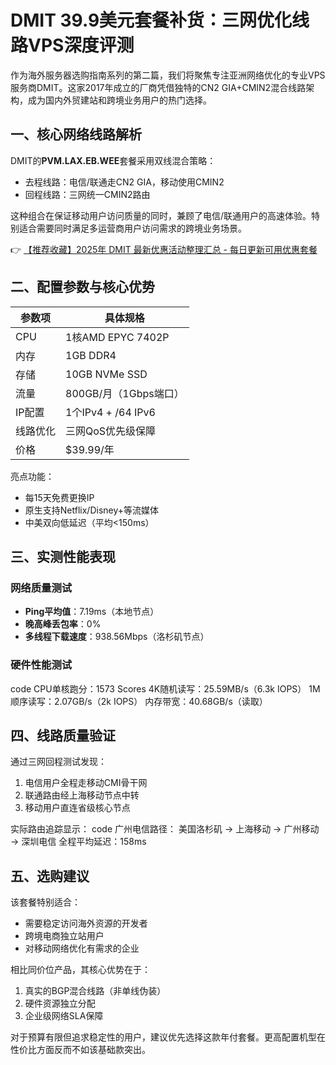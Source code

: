 # DMIT 39.9美元套餐补货：三网优化线路VPS深度评测

作为海外服务器选购指南系列的第二篇，我们将聚焦专注亚洲网络优化的专业VPS服务商DMIT。这家2017年成立的厂商凭借独特的CN2 GIA+CMIN2混合线路架构，成为国内外贸建站和跨境业务用户的热门选择。

## 一、核心网络线路解析
DMIT的**PVM.LAX.EB.WEE**套餐采用双线混合策略：
- 去程线路：电信/联通走CN2 GIA，移动使用CMIN2
- 回程线路：三网统一CMIN2路由

这种组合在保证移动用户访问质量的同时，兼顾了电信/联通用户的高速体验。特别适合需要同时满足多运营商用户访问需求的跨境业务场景。

👉 [【推荐收藏】2025年 DMIT 最新优惠活动整理汇总 - 每日更新可用优惠套餐](https://bit.ly/dmit_coupon)

## 二、配置参数与核心优势
| 参数项       | 具体规格                     |
|--------------|------------------------------|
| CPU          | 1核AMD EPYC 7402P            |
| 内存         | 1GB DDR4                     |
| 存储         | 10GB NVMe SSD                |
| 流量         | 800GB/月（1Gbps端口）        |
| IP配置       | 1个IPv4 + /64 IPv6           |
| 线路优化     | 三网QoS优先级保障            |
| 价格         | $39.99/年                    |

亮点功能：
- 每15天免费更换IP
- 原生支持Netflix/Disney+等流媒体
- 中美双向低延迟（平均<150ms）

## 三、实测性能表现
### 网络质量测试
- **Ping平均值**：7.19ms（本地节点）
- **晚高峰丢包率**：0%
- **多线程下载速度**：938.56Mbps（洛杉矶节点）

### 硬件性能测试
code
CPU单核跑分：1573 Scores
4K随机读写：25.59MB/s（6.3k IOPS）
1M顺序读写：2.07GB/s（2k IOPS）
内存带宽：40.68GB/s（读取）

## 四、线路质量验证
通过三网回程测试发现：
1. 电信用户全程走移动CMI骨干网
2. 联通路由经上海移动节点中转
3. 移动用户直连省级核心节点

实际路由追踪显示：
code
广州电信路径：
美国洛杉矶 → 上海移动 → 广州移动 → 深圳电信
全程平均延迟：158ms

## 五、选购建议
该套餐特别适合：
- 需要稳定访问海外资源的开发者
- 跨境电商独立站用户
- 对移动网络优化有需求的企业

相比同价位产品，其核心优势在于：
1. 真实的BGP混合线路（非单线伪装）
2. 硬件资源独立分配
3. 企业级网络SLA保障

对于预算有限但追求稳定性的用户，建议优先选择这款年付套餐。更高配置机型在性价比方面反而不如该基础款突出。